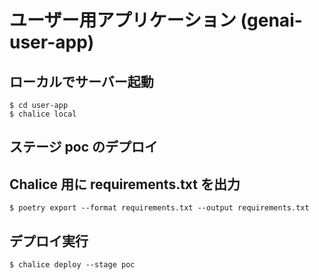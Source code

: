 # ユーザー用アプリケーション (genai-user-app)

## ローカルでサーバー起動

```
$ cd user-app
$ chalice local
```

## ステージ poc のデプロイ

## Chalice 用に requirements.txt を出力

```
$ poetry export --format requirements.txt --output requirements.txt
```

## デプロイ実行

```
$ chalice deploy --stage poc
```
